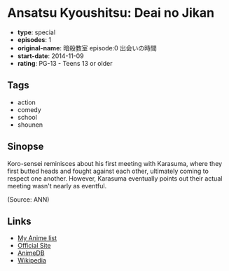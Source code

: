 # Ansatsu Kyoushitsu: Deai no Jikan

-   **type**: special
-   **episodes**: 1
-   **original-name**: 暗殺教室 episode:0 出会いの時間
-   **start-date**: 2014-11-09
-   **rating**: PG-13 - Teens 13 or older

## Tags

-   action
-   comedy
-   school
-   shounen

## Sinopse

Koro-sensei reminisces about his first meeting with Karasuma, where they first butted heads and fought against each other, ultimately coming to respect one another. However, Karasuma eventually points out their actual meeting wasn't nearly as eventful.

(Source: ANN)

## Links

-   [My Anime list](https://myanimelist.net/anime/28405/Ansatsu_Kyoushitsu__Deai_no_Jikan)
-   [Official Site](http://www.ansatsu-anime.com/news/detail.php?id=1015954)
-   [AnimeDB](http://anidb.info/perl-bin/animedb.pl?show=anime&aid=10702)
-   [Wikipedia](http://en.wikipedia.org/wiki/Assassination_Classroom)
